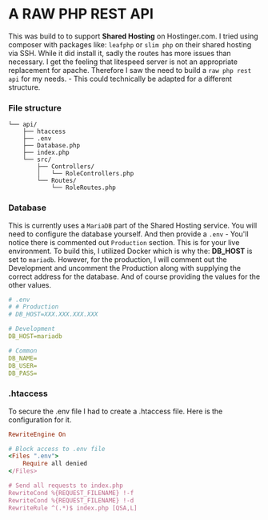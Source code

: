 # A RAW PHP REST API

This was build to to support **Shared Hosting** on Hostinger.com. I tried using composer with packages like: `leafphp` or `slim php` on their shared hosting via SSH. While it did install it, sadly the routes has more issues than necessary. I get the feeling that litespeed server is not an appropriate replacement for apache. Therefore I saw the need to build a `raw php rest api` for my needs. - This could technically be adapted for a different structure.

### File structure

```
└── api/
    ├── htaccess
    ├── .env
    ├── Database.php
    ├── index.php
    └── src/
        ├── Controllers/
        │   └── RoleControllers.php
        └── Routes/
            └── RoleRoutes.php
```

### Database

This is currently uses a `MariaDB` part of the Shared Hosting service. You will need to configure the database yourself. And then provide a `.env` - You'll notice there is commented out `Production` section. This is for your live environment. To build this, I utilized Docker which is why the: **DB_HOST** is set to `mariadb`. However, for the production, I will comment out the Development and uncomment the Production along with supplying the correct address for the database. And of course providing the values for the other values.

```yaml
# .env
# # Production
# DB_HOST=XXX.XXX.XXX.XXX

# Development
DB_HOST=mariadb

# Common
DB_NAME=
DB_USER=
DB_PASS=
```

### .htaccess

To secure the .env file I had to create a .htaccess file. Here is the configuration for it.

```ruby
RewriteEngine On

# Block access to .env file
<Files ".env">
    Require all denied
</Files>

# Send all requests to index.php
RewriteCond %{REQUEST_FILENAME} !-f
RewriteCond %{REQUEST_FILENAME} !-d
RewriteRule ^(.*)$ index.php [QSA,L]
```
